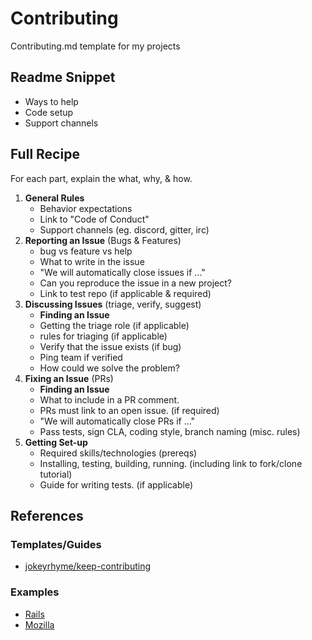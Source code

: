 # Contributing
Contributing.md template for my projects

## Readme Snippet
- Ways to help
- Code setup
- Support channels

## Full Recipe
For each part, explain the what, why, & how.

1. **General Rules**
   - Behavior expectations
   - Link to "Code of Conduct"
   - Support channels (eg. discord, gitter, irc)
2. **Reporting an Issue** (Bugs & Features)
   - bug vs feature vs help
   - What to write in the issue
   - "We will automatically close issues if ..."
   - Can you reproduce the issue in a new project?
   - Link to test repo (if applicable & required)
3. **Discussing Issues** (triage, verify, suggest)
   - **Finding an Issue**
   - Getting the triage role (if applicable)
   - rules for triaging (if applicable)
   - Verify that the issue exists (if bug)
   - Ping team if verified
   - How could we solve the problem?
4. **Fixing an Issue** (PRs)
   - **Finding an Issue**
   - What to include in a PR comment.
   - PRs must link to an open issue. (if required)
   - "We will automatically close PRs if ..."
   - Pass tests, sign CLA, coding style, branch naming (misc. rules)
5. **Getting Set-up**
   - Required skills/technologies (prereqs)
   - Installing, testing, building, running. (including link to fork/clone tutorial)
   - Guide for writing tests. (if applicable)

## References
### Templates/Guides
- [jokeyrhyme/keep-contributing](https://github.com/jokeyrhyme/keep-contributing/blob/master/CONTRIBUTING.md)

### Examples
- [Rails](https://edgeguides.rubyonrails.org/contributing_to_ruby_on_rails.html)
- [Mozilla](https://developer.mozilla.org/en-US/docs/Mozilla/Developer_guide/Introduction)
